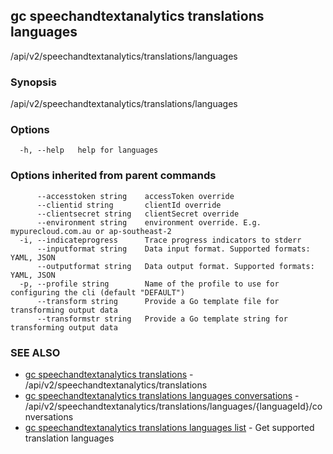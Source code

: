 ## gc speechandtextanalytics translations languages

/api/v2/speechandtextanalytics/translations/languages

### Synopsis

/api/v2/speechandtextanalytics/translations/languages

### Options

```
  -h, --help   help for languages
```

### Options inherited from parent commands

```
      --accesstoken string    accessToken override
      --clientid string       clientId override
      --clientsecret string   clientSecret override
      --environment string    environment override. E.g. mypurecloud.com.au or ap-southeast-2
  -i, --indicateprogress      Trace progress indicators to stderr
      --inputformat string    Data input format. Supported formats: YAML, JSON
      --outputformat string   Data output format. Supported formats: YAML, JSON
  -p, --profile string        Name of the profile to use for configuring the cli (default "DEFAULT")
      --transform string      Provide a Go template file for transforming output data
      --transformstr string   Provide a Go template string for transforming output data
```

### SEE ALSO

* [gc speechandtextanalytics translations](gc_speechandtextanalytics_translations.html)	 - /api/v2/speechandtextanalytics/translations
* [gc speechandtextanalytics translations languages conversations](gc_speechandtextanalytics_translations_languages_conversations.html)	 - /api/v2/speechandtextanalytics/translations/languages/{languageId}/conversations
* [gc speechandtextanalytics translations languages list](gc_speechandtextanalytics_translations_languages_list.html)	 - Get supported translation languages


